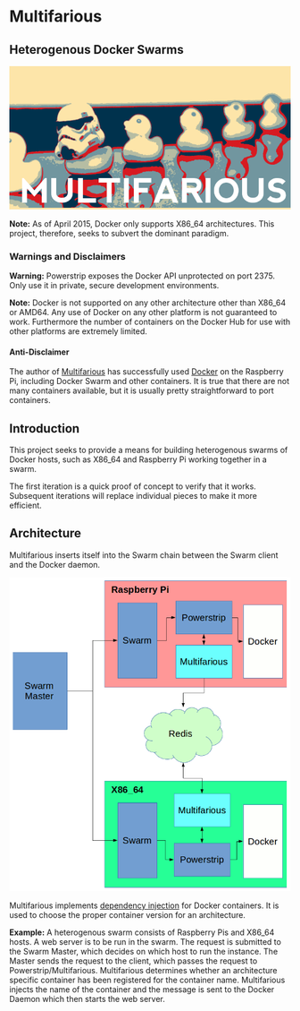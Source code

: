 # Multifarious
## Heterogenous Docker Swarms

![Multifarious](images/new-hope2.png)

**Note:** As of April 2015, Docker only supports X86_64 architectures. This project, therefore, seeks to subvert the dominant paradigm.

### Warnings and Disclaimers

**Warning:** Powerstrip exposes the Docker API unprotected on port 2375. Only use it in private, secure development environments.

**Note:** Docker is not supported on any other architecture other than X86_64 or AMD64. Any use of Docker on any other platform is not guaranteed to work.  Furthermore the number of containers on the Docker Hub for use with other platforms are extremely limited.


#### Anti-Disclaimer

The author of [Multifarious](http://github.com/nimblestratus/multifarious) has successfully used [Docker](http://docker.com) on the Raspberry Pi, including Docker Swarm and other containers. It is true that there are not many containers available, but it is usually pretty straightforward to port containers.

## Introduction

This project seeks to provide a means for building heterogenous swarms of Docker hosts, such as X86_64 and Raspberry Pi working together in a swarm.

The first iteration is a quick proof of concept to verify that it works.  Subsequent iterations will replace individual pieces to make it more efficient.

## Architecture

Multifarious inserts itself into the Swarm chain between the Swarm client and the Docker daemon.

![Architecture](images/multifarious-data-flow.png)

Multifarious implements [dependency injection](http://en.wikipedia.org/wiki/Dependency_injection) for Docker containers. It is used to choose the proper container version for an architecture.

**Example:** A heterogenous swarm consists of Raspberry Pis and X86_64 hosts. A web server is to be run in the swarm. The request is submitted to the Swarm Master, which decides on which host to run the instance. The Master sends the request to the client, which passes the request to Powerstrip/Multifarious. Multifarious determines whether an architecture specific container has been registered for the container name. Multifarious injects the name of the container and the message is sent to the Docker Daemon which then starts the web server.

